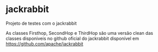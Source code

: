 # jackrabbit

Projeto de testes com o jackrabbit

As classes Firsthop,  SecondHop e ThirdHop são uma versão clean das classes disponiveis no github oficial do jackrabbit disponível em https://github.com/apache/jackrabbit
